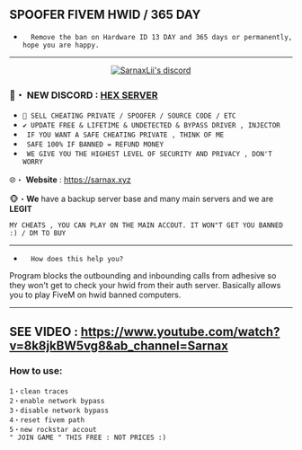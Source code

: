 ## SPOOFER FIVEM HWID / 365 DAY

* `  Remove the ban on Hardware ID 13 DAY and 365 days or permanently, hope you are happy.`
***

  <p align="center">
    <a href="https://discord.com/users/943374631644045363">
        <img title="Sarnax discord" alt="SarnaxLii's discord" src="https://discord.c99.nl/widget/theme-3/943374631644045363.png"/>
    </a>
</p>


### 📌・ NEW DISCORD : [HEX SERVER](https://discord.gg/JsxqNHgR4m) 


* `👋 SELL CHEATING PRIVATE / SPOOFER / SOURCE CODE / ETC `
* `✔️ UPDATE FREE & LIFETIME & UNDETECTED & BYPASS DRIVER , INJECTOR `
* ` IF YOU WANT A SAFE CHEATING PRIVATE , THINK OF ME`
* ` SAFE 100% IF BANNED = REFUND MONEY`
* ` WE GIVE YOU THE HIGHEST LEVEL OF SECURITY AND PRIVACY , DON'T WORRY`

🌐・ **Website** : https://sarnax.xyz

🐵・**We** have a backup server base and many main servers and we are **LEGIT**

 ```sh-session
MY CHEATS , YOU CAN PLAY ON THE MAIN ACCOUT. IT WON"T GET YOU BANNED :) / DM TO BUY 
```        
***


* `  How does this help you?`

Program blocks the outbounding and inbounding calls from adhesive so they won't get to check your hwid from their auth server. Basically allows you to play FiveM on hwid banned computers.

***


## SEE VIDEO : https://www.youtube.com/watch?v=8k8jkBW5vg8&ab_channel=Sarnax




### How to use:

```
1・clean traces
2・enable network bypass
3・disable network bypass
4・reset fivem path
5・new rockstar accout
" JOIN GAME " THIS FREE : NOT PRICES :)
```



